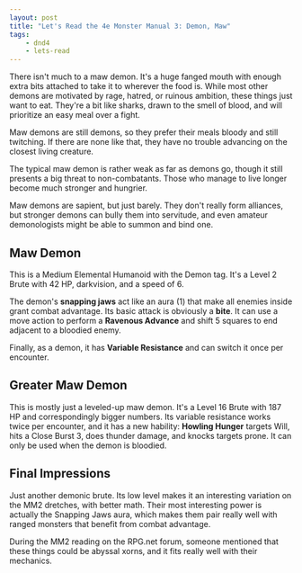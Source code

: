 ```yaml
---
layout: post
title: "Let's Read the 4e Monster Manual 3: Demon, Maw"
tags:
    - dnd4
    - lets-read
---
```


There isn't much to a maw demon. It's a huge fanged mouth with enough extra bits
attached to take it to wherever the food is. While most other demons are
motivated by rage, hatred, or ruinous ambition, these things just want to
eat. They're a bit like sharks, drawn to the smell of blood, and will prioritize
an easy meal over a fight.

Maw demons are still demons, so they prefer their meals bloody and still
twitching. If there are none like that, they have no trouble advancing on the
closest living creature.

The typical maw demon is rather weak as far as demons go, though it still
presents a big threat to non-combatants. Those who manage to live longer become
much stronger and hungrier.

Maw demons are sapient, but just barely. They don't really form alliances, but
stronger demons can bully them into servitude, and even amateur demonologists
might be able to summon and bind one.

## Maw Demon

This is a Medium Elemental Humanoid with the Demon tag. It's a Level 2 Brute
with 42 HP, darkvision, and a speed of 6.

The demon's **snapping jaws** act like an aura (1) that make all enemies inside
grant combat advantage. Its basic attack is obviously a **bite**. It can use a
move action to perform a **Ravenous Advance** and shift 5 squares to end
adjacent to a bloodied enemy.

Finally, as a demon, it has **Variable Resistance** and can switch it once per
encounter.

## Greater Maw Demon

This is mostly just a leveled-up maw demon. It's a Level 16 Brute with 187 HP
and correspondingly bigger numbers. Its variable resistance works twice per
encounter, and  it has a new hability: **Howling Hunger** targets Will, hits a
Close Burst 3, does thunder damage, and knocks targets prone. It can only be
used when the demon is bloodied.

## Final Impressions

Just another demonic brute. Its low level makes it an interesting variation on
the MM2 dretches, with better math. Their most interesting power is actually the
Snapping Jaws aura, which makes them pair really well with ranged monsters that
benefit from combat advantage.

During the MM2 reading on the RPG.net forum, someone mentioned that these things
could be abyssal xorns, and it fits really well with their mechanics.
